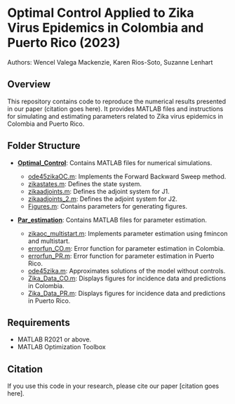 # Optimal Control Applied to Zika Virus Epidemics in Colombia and Puerto Rico (2023)
Authors: Wencel Valega Mackenzie, Karen Rios-Soto, Suzanne Lenhart

## Overview
This repository contains code to reproduce the numerical results presented in our paper (citation goes here). It provides MATLAB files and instructions for simulating and estimating parameters related to Zika virus epidemics in Colombia and Puerto Rico.

## Folder Structure
- **[Optimal_Control](Optimal_Control)**: Contains MATLAB files for numerical simulations.
  - [ode45zikaOC.m](Optimal_Control/ode45zikaOC.m): Implements the Forward Backward Sweep method.
  - [zikastates.m](Optimal_Control/zikastates.m): Defines the state system.
  - [zikaadjoints.m](Optimal_Control/zikaadjoints.m): Defines the adjoint system for J1.
  - [zikaadjoints_2.m](Optimal_Control/zikaadjoints_2.m): Defines the adjoint system for J2.
  - [Figures.m](Optimal_Control/Figures.m): Contains parameters for generating figures.

- **[Par_estimation](Par_estimation)**: Contains MATLAB files for parameter estimation.
  - [zikaoc_multistart.m](Par_estimation/zikaoc_multistart.m): Implements parameter estimation using fmincon and multistart.
  - [errorfun_CO.m](Par_estimation/errorfun_CO.m): Error function for parameter estimation in Colombia.
  - [errorfun_PR.m](Par_estimation/errorfun_PR.m): Error function for parameter estimation in Puerto Rico.
  - [ode45zika.m](Par_estimation/ode45zika.m): Approximates solutions of the model without controls.
  - [Zika_Data_CO.m](Par_estimation/Zika_Data_CO.m): Displays figures for incidence data and predictions in Colombia.
  - [Zika_Data_PR.m](Par_estimation/Zika_Data_PR.m): Displays figures for incidence data and predictions in Puerto Rico.

## Requirements
- MATLAB R2021 or above.
- MATLAB Optimization Toolbox

## Citation
If you use this code in your research, please cite our paper [citation goes here].
